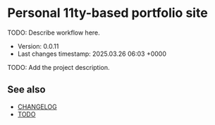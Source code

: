 <!--
@since 2024.05.04, 21:07
@changed 2024.05.04, 21:07
-->

# Personal 11ty-based portfolio site

TODO: Describe workflow here.

- Version: 0.0.11
- Last changes timestamp: 2025.03.26 06:03 +0000

TODO: Add the project description.

## See also

- [CHANGELOG](CHANGELOG.md)
- [TODO](TODO.md)

